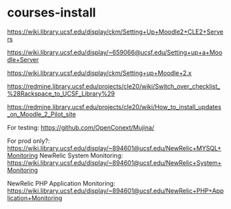 courses-install
===============

 
https://wiki.library.ucsf.edu/display/ckm/Setting+Up+Moodle2+CLE2+Servers

https://wiki.library.ucsf.edu/display/~659066@ucsf.edu/Setting+up+a+Moodle+Server

https://wiki.library.ucsf.edu/display/ckm/Setting+up+Moodle+2.x

https://redmine.library.ucsf.edu/projects/cle20/wiki/Switch_over_checklist_%28Rackspace_to_UCSF_Library%29

https://redmine.library.ucsf.edu/projects/cle20/wiki/How_to_install_updates_on_Moodle_2_Pilot_site

For testing:
https://github.com/OpenConext/Mujina/

For prod only?:
https://wiki.library.ucsf.edu/display/~894601@ucsf.edu/NewRelic+MYSQL+Monitoring
NewRelic System Monitoring:
https://wiki.library.ucsf.edu/display/~894601@ucsf.edu/NewRelic+System+Monitoring
 
NewRelic PHP Application Monitoring:
https://wiki.library.ucsf.edu/display/~894601@ucsf.edu/NewRelic+PHP+Application+Monitoring
 
